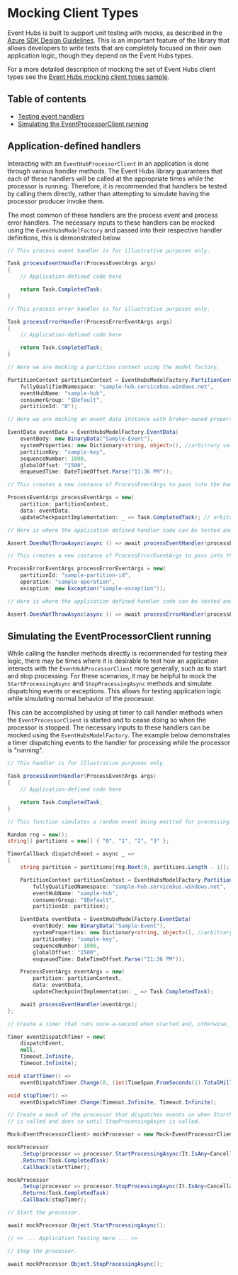 # Mocking Client Types

Event Hubs is built to support unit testing with mocks, as described in the [Azure SDK Design Guidelines](https://azure.github.io/azure-sdk/dotnet_introduction.html#dotnet-mocking). This is an important feature of the library that allows developers to write tests that are completely focused on their own application logic, though they depend on the Event Hubs types.

For a more detailed description of mocking the set of Event Hubs client types see the [Event Hubs mocking client types sample](https://github.com/Azure/azure-sdk-for-net/blob/main/sdk/eventhub/Azure.Messaging.EventHubs/samples/Sample11_MockingClientTypes.md).

## Table of contents

- [Testing event handlers](#application-defined-handlers)
- [Simulating the EventProcessorClient running](#simulating-the-eventprocessorclient-running)

## Application-defined handlers

Interacting with an `EventHubProcessorClient` in an application is done through various handler methods. The Event Hubs library guarantees that each of these handlers will be called at the appropriate times while the processor is running. Therefore, it is recommended that handlers be tested by calling them directly, rather than attempting to simulate having the processor producer invoke them.

The most common of these handlers are the process event and process error handlers. The necessary inputs to these handlers can be mocked using the `EventHubsModelFactory` and passed into their respective handler definitions, this is demonstrated below.

```C# Snippet:EventHubs_Sample08_CallingHandlersDirectly
// This process event handler is for illustrative purposes only.

Task processEventHandler(ProcessEventArgs args)
{
    // Application-defined code here

    return Task.CompletedTask;
}

// This process error handler is for illustrative purposes only.

Task processErrorHandler(ProcessErrorEventArgs args)
{
    // Application-defined code here

    return Task.CompletedTask;
}

// Here we are mocking a partition context using the model factory.

PartitionContext partitionContext = EventHubsModelFactory.PartitionContext(
    fullyQualifiedNamespace: "sample-hub.servicebus.windows.net",
    eventHubName: "sample-hub",
    consumerGroup: "$Default",
    partitionId: "0");

// Here we are mocking an event data instance with broker-owned properties populated.

EventData eventData = EventHubsModelFactory.EventData(
    eventBody: new BinaryData("Sample-Event"),
    systemProperties: new Dictionary<string, object>(), //arbitrary value
    partitionKey: "sample-key",
    sequenceNumber: 1000,
    globalOffset: "1500",
    enqueuedTime: DateTimeOffset.Parse("11:36 PM"));

// This creates a new instance of ProcessEventArgs to pass into the handler directly.

ProcessEventArgs processEventArgs = new(
    partition: partitionContext,
    data: eventData,
    updateCheckpointImplementation: _ => Task.CompletedTask); // arbitrary value

// Here is where the application defined handler code can be tested and validated.

Assert.DoesNotThrowAsync(async () => await processEventHandler(processEventArgs));

// This creates a new instance of ProcessErrorEventArgs to pass into the handler directly.

ProcessErrorEventArgs processErrorEventArgs = new(
    partitionId: "sample-partition-id",
    operation: "sample-operation",
    exception: new Exception("sample-exception"));

// Here is where the application defined handler code can be tested and validated.

Assert.DoesNotThrowAsync(async () => await processErrorHandler(processErrorEventArgs));
```
## Simulating the EventProcessorClient running

While calling the handler methods directly is recommended for testing their logic, there may be times where it is desirable to test how an application interacts with the `EventHubProcessorClient` more generally, such as to start and stop processing.  For these scenarios, it may be helpful to mock the `StartProcessingAsync` and `StopProcessingAsync` methods and simulate dispatching events or exceptions.  This allows for testing application logic while simulating normal behavior of the processor.

This can be accomplished by using at timer to call handler methods when the `EventProcessorClient` is started and to cease doing so when the processor is stopped.  The necessary inputs to these handlers can be mocked using the `EventHubsModelFactory`.  The example below demonstrates a timer dispatching events to the handler for processing while the processor is "running".

```C# Snippet:EventHubs_Sample08_CallingHandlersOnAnInterval
// This handler is for illustrative purposes only.

Task processEventHandler(ProcessEventArgs args)
{
    // Application-defined code here

    return Task.CompletedTask;
}

// This function simulates a random event being emitted for processing.

Random rng = new();
string[] partitions = new[] { "0", "1", "2", "3" };

TimerCallback dispatchEvent = async _ =>
{
    string partition = partitions[rng.Next(0, partitions.Length - 1)];

    PartitionContext partitionContext = EventHubsModelFactory.PartitionContext(
        fullyQualifiedNamespace: "sample-hub.servicebus.windows.net",
        eventHubName: "sample-hub",
        consumerGroup: "$Default",
        partitionId: partition);

    EventData eventData = EventHubsModelFactory.EventData(
        eventBody: new BinaryData("Sample-Event"),
        systemProperties: new Dictionary<string, object>(), //arbitrary value
        partitionKey: "sample-key",
        sequenceNumber: 1000,
        globalOffset: "1500",
        enqueuedTime: DateTimeOffset.Parse("11:36 PM"));

    ProcessEventArgs eventArgs = new(
        partition: partitionContext,
        data: eventData,
        updateCheckpointImplementation: _ => Task.CompletedTask);

    await processEventHandler(eventArgs);
};

// Create a timer that runs once-a-second when started and, otherwise, sits idle.

Timer eventDispatchTimer = new(
    dispatchEvent,
    null,
    Timeout.Infinite,
    Timeout.Infinite);

void startTimer() =>
    eventDispatchTimer.Change(0, (int)TimeSpan.FromSeconds(1).TotalMilliseconds);

void stopTimer() =>
    eventDispatchTimer.Change(Timeout.Infinite, Timeout.Infinite);

// Create a mock of the processor that dispatches events on when StartProcessingAsync
// is called and does so until StopProcessingAsync is called.

Mock<EventProcessorClient> mockProcessor = new Mock<EventProcessorClient>();

mockProcessor
    .Setup(processor => processor.StartProcessingAsync(It.IsAny<CancellationToken>()))
    .Returns(Task.CompletedTask)
    .Callback(startTimer);

mockProcessor
    .Setup(processor => processor.StopProcessingAsync(It.IsAny<CancellationToken>()))
    .Returns(Task.CompletedTask)
    .Callback(stopTimer);

// Start the processor.

await mockProcessor.Object.StartProcessingAsync();

// << ... Application Testing Here ... >>

// Stop the processor.

await mockProcessor.Object.StopProcessingAsync();
```